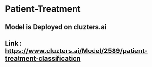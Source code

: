 # Patient-Treatment
## Model is Deployed on cluzters.ai
## Link : https://www.cluzters.ai/Model/2589/patient-treatment-classification

